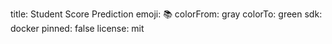 title: Student Score Prediction
emoji: 📚
colorFrom: gray
colorTo: green
sdk: docker
pinned: false
license: mit
